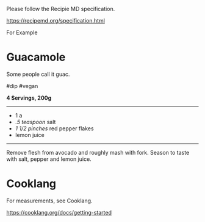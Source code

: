 Please follow the Recipie MD specification.

https://recipemd.org/specification.html

For Example
# Guacamole

Some people call it guac.

#dip #vegan

**4 Servings, 200g**

---

- 1 a
- *.5 teaspoon* salt
- *1 1/2 pinches* red pepper flakes
- lemon juice

---

Remove flesh from avocado and roughly mash with fork. Season to taste
with salt, pepper and lemon juice.


# Cooklang

For measurements, see Cooklang.

https://cooklang.org/docs/getting-started

